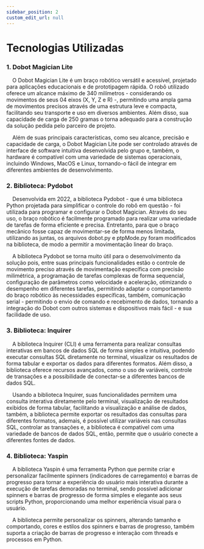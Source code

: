 ```yaml
---
sidebar_position: 2
custom_edit_url: null
---
```


# Tecnologias Utilizadas

### 1. Dobot Magician Lite

&nbsp;&nbsp;&nbsp;&nbsp;O Dobot Magician Lite é um braço robótico versátil e acessível, projetado para aplicações educacionais e de prototipagem rápida. O robô utilizado oferece um alcance máximo de 340 milímetros - considerando os movimentos de seus 04 eixos (X, Y, Z e R) -, permitindo uma ampla gama de movimentos precisos através de uma estrutura leve e compacta, facilitando seu transporte e uso em diversos ambientes. Além disso, sua capacidade de carga de 250 gramas o torna adequado para a construção da solução pedida pelo parceiro de projeto.

&nbsp;&nbsp;&nbsp;&nbsp;Além de suas principais características, como seu alcance, precisão e capacidade de carga, o Dobot Magician Lite pode ser controlado através de interface de software intuitiva desenvolvida pelo grupo e, também, o hardware é compatível com uma variedade de sistemas operacionais, incluindo Windows, MacOS e Linux, tornando-o fácil de integrar em diferentes ambientes de desenvolvimento.

### 2. Biblioteca: Pydobot

&nbsp;&nbsp;&nbsp;&nbsp;Desenvolvida em 2022, a biblioteca Pydobot - que é uma biblioteca Python projetada para simplificar o controle do robô em questão - foi utilizada para programar e configurar o Dobot Magician. Através do seu uso, o braço robótico é facilmente programado para realizar uma variedade de tarefas de forma eficiente e precisa. Entretanto, para que o braço mecânico fosse capaz de movimentar-se de forma menos limitada, utilizando as juntas, os arquivos dobot.py e ptpMode.py foram modificados na biblioteca, de modo a permitir a movimentação linear do braço.

&nbsp;&nbsp;&nbsp;&nbsp;A biblioteca Pydobot se torna muito útil para o desenvolvimento da solução pois, entre suas principais funcionalidades estão o controle de movimento preciso através de movimentação específica com precisão milimétrica, a programação de tarefas complexas de forma sequencial, configuração de parâmetros como velocidade e aceleração, otimizando o desempenho em diferentes tarefas, permitindo adaptar o comportamento do braço robótico às necessidades específicas, também, comunicação serial -  permitindo o envio de comando e recebimento de dados, tornando a integração do Dobot com outros sistemas e dispositivos mais fácil - e sua facilidade de uso.


### 3. Biblioteca: Inquirer

&nbsp;&nbsp;&nbsp;&nbsp;A biblioteca Inquirer (CLI) é uma ferramenta para realizar consultas interativas em bancos de dados SQL de forma simples e intuitiva, podendo executar consultas SQL diretamente no terminal, visualizar os resultados de forma tabular e exportar os dados para diferentes formatos. Além disso, a biblioteca oferece recursos avançados, como o uso de variáveis, controle de transações e a possibilidade de conectar-se a diferentes bancos de dados SQL.

&nbsp;&nbsp;&nbsp;&nbsp;Usando a biblioteca Inquirer, suas funcionalidades permitem uma consulta interativa diretamente pelo terminal, visualização de resultados exibidos de forma tabular, facilitando a visualização e análise de dados, também, a biblioteca permite exportar os resultados das consultas para diferentes formatos, ademais, é possível utilizar variáveis nas consultas SQL, controlar as transações e, a biblioteca é compatível com uma variedade de bancos de dados SQL, então, permite que o usuário conecte a diferentes fontes de dados.


### 4. Biblioteca: Yaspin

&nbsp;&nbsp;&nbsp;&nbsp;A biblioteca Yaspin é uma ferramenta Python que permite criar e personalizar facilmente spinners (indicadores de carregamento) e barras de progresso para tornar a experiência do usuário mais interativa durante a execução de tarefas demoradas no terminal, sendo possível adicionar spinners e barras de progresso de forma simples e elegante aos seus scripts Python, proporcionando uma melhor experiência visual para o usuário.

&nbsp;&nbsp;&nbsp;&nbsp;A biblioteca permite personalizar os spinners, alterando tamanho e comportando, cores e estilos dos spinners e barras de progresso, também suporta a criação de barras de progresso e interação com threads e processos em Python. 

